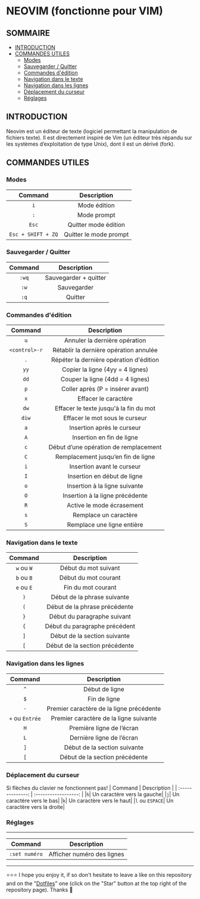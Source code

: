 # NEOVIM (fonctionne pour VIM)

## SOMMAIRE
- [INTRODUCTION](#introduction)
- [COMMANDES UTILES](#commandes-utiles)
  - [Modes](#modes)
  - [Sauvegarder / Quitter](#sauvegarder--quitter)
  - [Commandes d'édition](#commandes-dédition)
  - [Navigation dans le texte](#Navigation-dans-le-texte)
  - [Navigation dans les lignes](#Navigation-dans-les-lignes)
  - [Déplacement du curseur](#déplacement-du-curseur)
  - [Réglages](#réglages)

## INTRODUCTION
Neovim est un éditeur de texte (logiciel permettant la manipulation de fichiers texte).  Il est directement inspiré de Vim (un éditeur très répandu sur les systèmes d’exploitation de type Unix), dont il est un dérivé (fork).

## COMMANDES UTILES
### Modes
| Command          | Description          |
| :--------------: | :------------------: |
|`i`|Mode édition|
|`:`|Mode prompt|
|`Esc`|Quitter mode édition|
|`Esc + SHIFT + ZQ`|Quitter le mode prompt|

### Sauvegarder / Quitter
| Command          | Description          |
| :--------------: | :------------------: |
|`:wq`| Sauvegarder + quitter|
|`:w`| Sauvegarder|
|`:q`| Quitter|

### Commandes d'édition
| Command          | Description          |
| :--------------: | :------------------: |
|`u`|Annuler la dernière opération|
|`<control>-r`|Rétablir la dernière opération annulée|
|`.`|Répéter la dernière opération d'édition|
|`yy`|Copier la ligne (4yy = 4 lignes)|
|`dd`|Couper la ligne (4dd = 4 lignes)|
|`p`|Coller après (P = insérer avant)|
|`x`|Effacer le caractère|
|`dw`|Effacer le texte jusqu'à la fin du mot|
|`diw`|Effacer le mot sous le curseur|
|`a`|Insertion après le curseur|
|`A`|Insertion en fin de ligne|
|`c`|Début d’une opération de remplacement|
|`C`|Remplacement jusqu’en fin de ligne|
|`i`|Insertion avant le curseur|
|`I`|Insertion en début de ligne|
|`o`|Insertion à la ligne suivante|
|`O`|Insertion à la ligne précédente|
|`R`|Active le mode écrasement|
|`s`|Remplace un caractère|
|`S`|Remplace une ligne entière|

### Navigation dans le texte
| Command          | Description          |
| :--------------: | :------------------: |
|`w` ou `W`|Début du mot suivant|
|`b` ou `B`| Début du mot courant|
|`e` ou `E`| Fin du mot courant|
|`)`|Début de la phrase suivante|
|`(`|Début de la phrase précédente|
|`}`|Début du paragraphe suivant|
|`{`|Début du paragraphe précédent|
|`]`|Début de la section suivante|
|`[`|Début de la section précédente|

### Navigation dans les lignes
| Command          | Description          |
| :--------------: | :------------------: |
|`^`|Début de ligne|
|`$`|Fin de ligne|
|`-`|Premier caractère de la ligne précédente|
|`+` ou `Entrée`|Premier caractère de la ligne suivante|
|`H`|Première ligne de l’écran|
|`L`|Dernière ligne de l’écran|
|`]`|Début de la section suivante|
|`[`|Début de la section précédente|

### Déplacement du curseur
Si flèches du clavier ne fonctionnent pas!
| Command          | Description          |
| :--------------: | :------------------: |
|`h`| Un caractère vers la gauche|
|`j`| Un caractère vers le bas|
|`k`| Un caractère vers le haut|
|`l` ou `ESPACE`| Un caractère vers la droite|

### Réglages
-------------
| Command          | Description          |
| :--------------: | :------------------: |
|`:set numéro`|Afficher numéro des lignes|

***

⭐⭐⭐ I hope you enjoy it, if so don't hesitate to leave a like on this repository and on the "[Dotfiles](https://github.com/EmmanuelLefevre/Dotfiles)" one (click on the "Star" button at the top right of the repository page). Thanks 🤗
